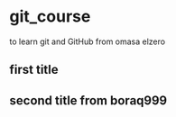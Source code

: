 # git_course
to learn git and GitHub from omasa elzero

## first title

## second title from boraq999
